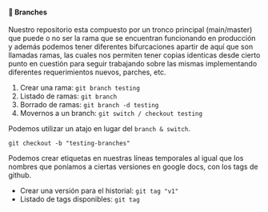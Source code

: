 #### 🎄 Branches
Nuestro repositorio esta compuesto por un tronco principal (main/master) que puede o no ser la rama que se encuentran funcionando en producción y además podemos tener diferentes bifurcaciones apartir de aquí que son
llamadas ramas, las cuales nos permiten tener copias identicas desde cierto punto en cuestión para seguir trabajando sobre las mismas implementando diferentes requerimientos nuevos, parches, etc.

1. Crear una rama: `git branch testing`
2. Listado de ramas: `git branch`
3. Borrado de ramas: `git branch -d testing`
4. Movernos a un branch: `git switch / checkout testing`

Podemos utilizar un atajo en lugar del `branch & switch`.

`git checkout -b "testing-branches"`

Podemos crear etiquetas en nuestras líneas temporales al igual que los nombres que poníamos a ciertas versiones en google docs, con los tags de github.

- Crear una versión para el historial: `git tag "v1"`
- Listado de tags disponibles: `git tag`
